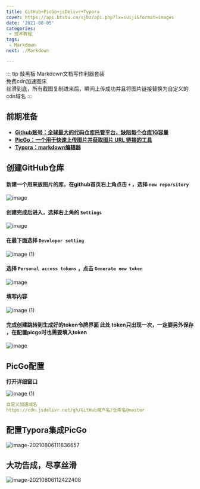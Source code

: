 ```yaml
---
title: GitHub+PicGo+jsDelivr+Typora
cover: https://api.btstu.cn/sjbz/api.php?lx=suiji&format=images
date: '2021-08-05'
categories:
 - 技术教程
tags:
 - Markdown
next: ./Markdown

---
```


::: tip 敲黑板
Markdown文档写作利器套装<br>免费cdn加速图床<br>丝滑到底，所有截图复制进来后，瞬间上传成功并且将图片链接替换为自定义的cdn域名
:::

<!-- more -->


## 前期准备

- **[Github账号：全球最大的代码仓库托管平台，缺陷每个仓库1G容量](https://github.com/)**
- **[PicGo：一个用于快速上传图片并获取图片 URL 链接的工具](https://molunerfinn.com/PicGo/)**
- **[Typora：markdown编辑器](https://www.typora.io/)**

## 创建GitHub仓库

#### **新建一个用来放图片的库，在github首页右上角点击 `+`  ，选择 `new reporsitory`**

![image](https://cdn.jsdelivr.net/gh/Jiale1229/PicGoCdn@master/images/picgo/image.jpg)

#### **创建完成后进入，选择右上角的 `Settings`**

![image](https://cdn.jsdelivr.net/gh/Jiale1229/PicGoCdn@master/images/picgo/202108051642394.jpg)

#### **在最下面选择 `Developer setting`** 

![image (1)](https://cdn.jsdelivr.net/gh/Jiale1229/PicGoCdn@master/images/picgo/202108051649620.jpg)

#### **选择  `Personal access tokens` ，点击 `Generate new token`**

![image](https://cdn.jsdelivr.net/gh/Jiale1229/PicGoCdn@master/images/picgo/202108051731129.jpg)

#### **填写内容**

![image (1)](https://cdn.jsdelivr.net/gh/Jiale1229/PicGoCdn@master/images/picgo/202108051744416.jpg)

#### **完成创建跳转到生成好的token令牌界面 此处 token只出现一次，一定要另外保存 ，在配置picgo时也需要填入token**

![image](https://cdn.jsdelivr.net/gh/Jiale1229/PicGoCdn@master/images/picgo/202108051749702.jpg)

## PicGo配置

**打开详细窗口**

![image (1)](https://cdn.jsdelivr.net/gh/Jiale1229/PicGoCdn@master/images/picgo/202108051819183.jpg)

```yaml
自定义加速域名
https://cdn.jsdelivr.net/gh/GitHub用户名/仓库名@master
```

## 配置Typora集成PicGo

![image-20210806111836657](https://cdn.jsdelivr.net/gh/Jiale1229/PicGoCdn@master/images/picgo/202108061126676.png)

## 大功告成，尽享丝滑

![image-20210806112422408](https://cdn.jsdelivr.net/gh/Jiale1229/PicGoCdn@master/images/picgo/202108061126089.png)
